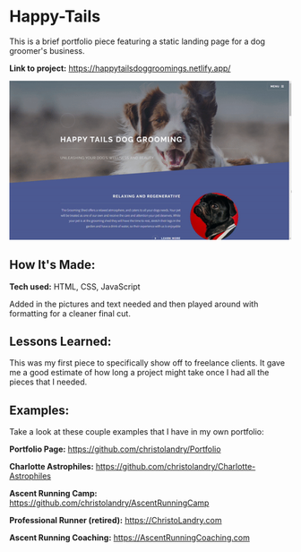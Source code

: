 # Happy-Tails
This is a brief portfolio piece featuring a static landing page for a dog groomer's business.

**Link to project:** https://happytailsdoggroomings.netlify.app/


![alt tag](images/happyTails.gif)

## How It's Made:

**Tech used:** HTML, CSS, JavaScript

Added in the pictures and text needed and then played around with formatting for a cleaner final cut.

## Lessons Learned:

This was my first piece to specifically show off to freelance clients.  It gave me a good estimate of how long a project might take once I had all the pieces that I needed.

## Examples:
Take a look at these couple examples that I have in my own portfolio:

**Portfolio Page:** https://github.com/christolandry/Portfolio

**Charlotte Astrophiles:** https://github.com/christolandry/Charlotte-Astrophiles

**Ascent Running Camp:** https://github.com/christolandry/AscentRunningCamp

**Professional Runner (retired):** https://ChristoLandry.com

**Ascent Running Coaching:** https://AscentRunningCoaching.com



